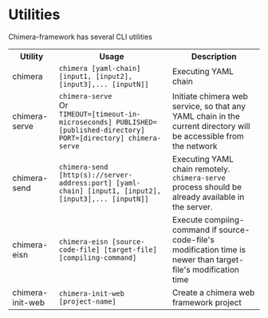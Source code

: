 # Utilities 

Chimera-framework has several CLI utilities

<table>
    <tr>
        <th>Utility</th>
        <th>Usage</th>
        <th>Description</th>
    </tr>
    <tr>
        <td>chimera</td>
        </td>
        <td>
            <code>chimera [yaml-chain] [input1, [input2], [input3],... [inputN]]</code>
        </td>
        <td>
            Executing YAML chain
        </td>
    </tr>
    <tr>
        <td>chimera-serve</td>
        </td>
        <td>
            <code>chimera-serve</code><br />
            Or<br />
            <code>TIMEOUT=[timeout-in-microseconds] PUBLISHED=[published-directory] PORT=[directory] chimera-serve</code>
        </td>
        <td>
            Initiate chimera web service, so that any YAML chain in the current directory will be accessible from the network
        </td>
    </tr>
    <tr>
        <td>chimera-send</td>
        </td>
        <td>
            <code>chimera-send [http(s)://server-address:port] [yaml-chain] [input1, [input2], [input3],... [inputN]]</code>
        </td>
        <td>
            Executing YAML chain remotely. <code>chimera-serve</code> process should be already available in the server.
        </td>
    </tr>
    <tr>
        <td>chimera-eisn</td>
        </td>
        <td>
            <code>chimera-eisn [source-code-file] [target-file] [compiling-command]</code>
        </td>
        <td>
            Execute compiing-command if source-code-file's modification time is newer than target-file's modification time
        </td>
    </tr>
    <tr>
        <td>chimera-init-web</td>
        </td>
        <td>
            <code>chimera-init-web [project-name]</code>
        </td>
        <td>
            Create a chimera web framework project
        </td>
    </tr>
</table>
